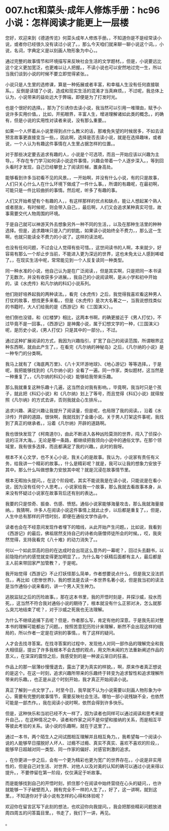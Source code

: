 # 007.hct和菜头·成年人修炼手册：hc96 小说：怎样阅读才能更上一层楼

您好，欢迎来到《德道传览》何菜头成年人修炼手册。，不知道你是不是经常读小说，或者你已经很久没有读过小说了。，那么今天咱们就来聊一聊小说这个词。，小说，名词，字典定义是以刻画人物形象为中心，。

通过完整的故事情节和环境描写来反映社会生活的文学题材。，但是，小说要远比这个定义更加宽泛，也更难以让人把握。，不读小说也可以安然地过完一生，所以当我们谈到小说的时候不要立即觉得紧张。。

小说只是人生里的选修课，算是一种拓展或者丰富，和幸福人生没有任何直接联系。，反倒是读错了小说，造成和现实生活的混淆才当真麻烦。，不过呢，我总体上认为，小说带来的益处远大于弊端，即便是为了打发时光。

也是个很好的选择。，那为了引诱你去读小说，我当然可以引用一堆理由，赋予小说许多实用价值。，比如，开拓眼界，丰富人生，增进理解诸如此类的概念。，的确有，但是小说的实用性对读者来说，没有那么重要。。

如果一个人怀着从小说里得到点什么教义的话，那难免失望的时候居多，不如去读预言故事更直接变当一些。，因此啊，选择是否去读小说，就是在选择趣味，或者说，一个人认为有趣这件事情在人生里占据怎样的位置。。

对于那些决定要去追求有趣的人，小说是个可选项，而且一开始应该以兴趣为主导。，不存在专门学习如何读小说这件事情，兴趣会带着一个人逐步深入。，等到回头看时才发现，自己已经攀登上了阅读阶梯，置身高处。

能够看到许多当初看不见的风景。，一开始啊，并没有什么小说，有的只是故事，人们只关心什么人在什么环境下做成了一件什么事。，所谓的有趣呢，在最初啊，可能只是一件比较曲折的事情。然后呢，听多了有趣的事。

人们又开始希望有个有趣的人，，有这样那样的优点和缺点，能让人想起某个熟人或者朋友，有时候呢，则会带入自己。，最后啊，人们又会追求某种真实可信，故事需要交代人物周围的环境。

于是自己就可以神游天外去想象另外一种不同的生活，，以及在那种生活里的种种选择。但是，追求趣味只是入门的钥匙，如果读小说始终全不费力，，那么这一生啊，也就只能读全不费力的小说了。这样的读法呢。

也没有任何问题，不过会让人觉得有些可惜。，这世间读书的人啊，本来就少，好容易有那么一个却止步当前，不能进入更为深远的世界，这也未免太让人感到唏嘘了。，在现实生活中呢，常常能见到一个人反复读同一种类型。

同一种水准的小说，他自己认为是在广泛阅读，，但是其实啊，只是把同一本书读了无数次，并没有收获多少进展。，我自己的小说阅读啊，是从小学和初中开始的，读《水虎传》和凡尔纳的科幻小说系列。

他们刚好培养起我的两种读法。，看完《水虎传》之后，我觉得我喜欢看这种男人打仗的故事，想找更多来看。，但是《水虎传》是次大名著之一，当我说想找类似的书籍时，大人们给我的是《西游记》和《三国演义》，。

他们倒也没错，和《红楼梦》相比，这两本书啊，的确更接近于《男人打仗》，不过毕竟不是一回事。，《西游记》是神魔小说，属于幻想文学的一种，《三国演义》呢，是历史小说，《男人打仗》只是其中的一部分。，不过。

通过这种扩展阅读的方式，我因为兴趣指引，扩宽了自己的阅读范围，所谓眼界这种东西啊，就由此产生了。，在看完《凡尔纳的神秘岛》之后，《凡尔纳的小说》是一种专门的分类啊。

我马上就有了《海底两万里》、《八十天环游地球》、《地心游记》等等选择。，于是呢，我把能够找到的《凡尔纳小说》全看了一遍。同一作家，类似题材，这当然是一种重复了。，《凡尔纳的科幻小说》能够给我带来乐趣。

那么我就重复这种乐趣十几遍，这当然会对我有影响。，毕竟啊，我当时只是个孩子，就此把《科幻小说》和《凡尔纳》划上了等号，而且觉得《科幻小说》就得按照《凡尔纳》的方式去讲，否则我就会心生排斥。。

追求兴趣、满足兴趣让我提升了阅读量，但是呢，也局限了我的阅读。，沿着《水浒传》开辟的道路，很快啊，我就找到了金庸小说。关于男人打架这件事呢，我找到了真正的继承者。，沿着《凡尔纳》开辟的道路啊。

我也很快发现了《柯南道尔》，由此不断进入各种凶险莫测的世界，闯入了侦探小说的汪洋大海。，无论是哪一条路，都继续把我领向小说中的通俗文学。在那个领域里，我有很多选择，而且都满足了我的兴趣。，此时的我呀。

根本不关心文学，也不关心小说，我关心的是故事。我认为，小说家有责任有义务，给我讲一个精彩的故事。，什么是精彩呢？就是，我可以让我的想象力安放于其中。那么什么叫做想象力安放其中呢？就是沉浸在故事情节里。

根本无暇抬头提问。，在这个阶段呢，其实不能说我是在读小说，只能说是在看小说，因为没有任何个人思考。，小说家给我一个故事，那么我就去看故事本身，从来没有怀疑过小说家在故事背后还有别的表达。。

我要的只是惊奇、振奋、伤感、愤怒。通俗小说家能够海量攻击，那么我就海量接纳。，我猜啊，许多人在阅读小说这件事情上就此止步，以后都是重复了。，但是，人生中总有那样的开悟时刻，即便在通俗文学作品中。

读者也会在不经意间发现作者埋下的暗线，从此开始产生问题。，比如说，我看到《西游记》的最后，佛祖居然支持自己的诗者向唐僧师徒所会的时候。，哎，我突然觉得，支持我看完《八十难》的动力消失了。。

何以一个如此崇高的目的在达成时会出现这么意外的一幕呢？，回过头去翻书，以前隐隐约约的感觉就变得更加明显了。，为什么每个妖精后面都有主人，最后都是主人前来带回家严加管教？，于是呢。

我开始觉得《西游记》不止打妖怪那么简单，作者想要说点什么，但是我又没法抓住。，再比如《悲惨世界》，我的想法是去读一本世界名著小说，但是我当初的读法是当作通俗小说来看的，讲一个男人天生神力。

逃脱监狱之后的历险故事。，那在这本书里，我的开悟时刻是，井探沙威，投水而死。，这当然不符合我对通俗小说的期待了，根本就没有什么正邪对决，怎么就那么突兀地结束了呢？，对于沙威之死我也无法理解。

为什么不继续追捕下去呢？但是，作者那么写，肯定有他的深意。于是我先前对整本书的理解可能都出了问题。，按照苦意犯历险计来理解，断然不会出现这样的结局的，所以作者一定是在讲别的事情。，有了这样的疑问。

人才会去找寻答案。在找寻答案的过程中，发现他人对同一部作品的理解完全和我大相径庭，提出了许多我根本不会去想的观点，用文所未闻的方法重新阐述作品的意义。，在深深的震惊之后，我感受到的是一种波云渐日的狂喜。

作品上的那一层薄纱慢慢退去，露出了更为真实的样貌。，啊，原来作者真正想说的是这个。在这一时刻，追求兴趣所带来的乐趣终于转变为追求智性和追求理解所带来的乐趣。，也正是从这个时刻开始，我才真正开始阅读小说。

真正了解到一点文学了。，时至今日，我早就不认为小说需要以刻画人物形象为中心，需要有完整的故事情节，需要反映社会生活。哪怕一部小说残缺不全，也依然可能是一部杰作。，我在阅读小说时啊，依然会得到许多快乐。

但是，这种快乐和当初已经不大一样了，因为读者也同样可以通过阅读和思考来提升自己。，在这种情况之中，读者和作家之间不是仰望和接纳的关系，而是相互平等彼此考验的关系。读小说的乐趣啊，就在于这里了。。

通过一本书，两个陌生人之间试图相互理解并且相互角力。，我希望每一个阅读小说的人能够早日摆脱好人坏人、过瘾不过瘾、真实不真实、喜欢不喜欢的阶段，，能够早日超越对同一类型、同一作家的偏好、对感官刺激的追求。

，在你更进一步之后，会有一个更为精彩也更为宽广的世界存在。，小说是非实用性的，但是自己对生活、对世界、对他人以及对美的认知的确可以通过小说来得以提升。，不要停留在第一阶段，仅仅满足于听故事。

而是能够找到自己的开悟时刻，抓住那个在阅读中始终营绕在心头的疑问，，也许就能够一下子破壁而入，拥有完全不一样的人生了。，好了，这一讲啊，就到这里。，不知道你对于读小说有怎样的心得和体验呢？

欢迎你在留言区写下此刻的想法，也欢迎你向我提问。，我会把那些精彩问题放进周四周五的问答篇目里。，书走了，我们下一讲，再见。

。